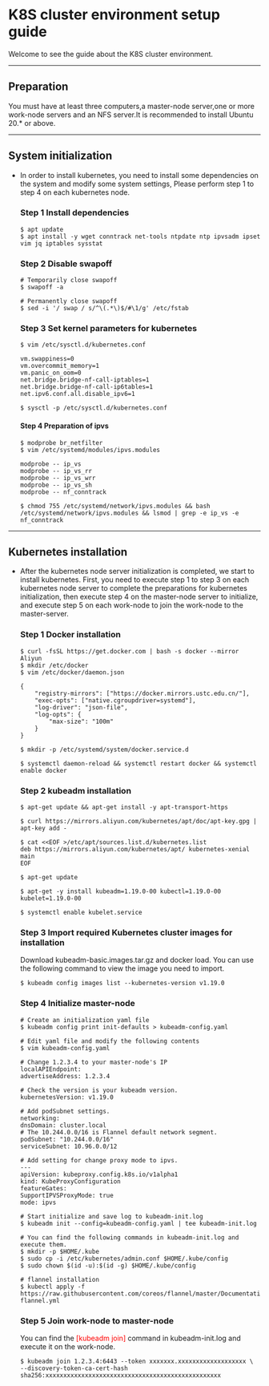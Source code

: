 # K8S cluster environment setup guide

Welcome to see the guide about the K8S cluster environment.

---

## Preparation

You must have at least three computers,a master-node server,one or more work-node servers and an NFS server.It is recommended to install Ubuntu 20.* or above.

---

## System initialization
- In order to install kubernetes, you need to install some dependencies on the system and modify some system settings, Please perform step 1 to step 4 on each kubernetes node.
    ### Step 1 Install dependencies
    ```Shell
    $ apt update
    $ apt install -y wget conntrack net-tools ntpdate ntp ipvsadm ipset vim jq iptables sysstat
    ```

    ### Step 2 Disable swapoff
    ```Shell
    # Temporarily close swapoff
    $ swapoff -a 

    # Permanently close swapoff
    $ sed -i '/ swap / s/^\(.*\)$/#\1/g' /etc/fstab
    ```

    ### Step 3 Set kernel parameters for kubernetes
    ```Shell
    $ vim /etc/sysctl.d/kubernetes.conf

    vm.swappiness=0
    vm.overcommit_memory=1
    vm.panic_on_oom=0
    net.bridge.bridge-nf-call-iptables=1
    net.bridge.bridge-nf-call-ip6tables=1
    net.ipv6.conf.all.disable_ipv6=1

    $ sysctl -p /etc/sysctl.d/kubernetes.conf
    ```

    #### Step 4 Preparation of ipvs
    ```Shell
    $ modprobe br_netfilter
    $ vim /etc/systemd/modules/ipvs.modules

    modprobe -- ip_vs 
    modprobe -- ip_vs_rr 
    modprobe -- ip_vs_wrr 
    modprobe -- ip_vs_sh
    modprobe -- nf_conntrack

    $ chmod 755 /etc/systemd/network/ipvs.modules && bash /etc/systemd/network/ipvs.modules && lsmod | grep -e ip_vs -e nf_conntrack
    ```

---

## Kubernetes installation
- After the kubernetes node server initialization is completed, we start to install kubernetes. First, you need to execute step 1 to step 3 on each kubernetes node server to complete the preparations for kubernetes initialization, then execute step 4 on the master-node server to initialize, and execute step 5 on each work-node to join the work-node to the master-server.

    ### Step 1 Docker installation
    ```Shell
    $ curl -fsSL https://get.docker.com | bash -s docker --mirror Aliyun
    $ mkdir /etc/docker
    $ vim /etc/docker/daemon.json

    {
        "registry-mirrors": ["https://docker.mirrors.ustc.edu.cn/"],
        "exec-opts": ["native.cgroupdriver=systemd"],
        "log-driver": "json-file",
        "log-opts": {
            "max-size": "100m"
        }
    }

    $ mkdir -p /etc/systemd/system/docker.service.d

    $ systemctl daemon-reload && systemctl restart docker && systemctl enable docker
    ```

    ### Step 2 kubeadm installation
    ```Shell
    $ apt-get update && apt-get install -y apt-transport-https

    $ curl https://mirrors.aliyun.com/kubernetes/apt/doc/apt-key.gpg | apt-key add - 

    $ cat <<EOF >/etc/apt/sources.list.d/kubernetes.list
    deb https://mirrors.aliyun.com/kubernetes/apt/ kubernetes-xenial main
    EOF

    $ apt-get update

    $ apt-get -y install kubeadm=1.19.0-00 kubectl=1.19.0-00 kubelet=1.19.0-00

    $ systemctl enable kubelet.service
    ```

    ### Step 3 Import required Kubernetes cluster images for installation
    Download kubeadm-basic.images.tar.gz and docker load. You can use the following command to view the image you need to import.
    ```Shell
    $ kubeadm config images list --kubernetes-version v1.19.0
    ```

    ### Step 4 Initialize master-node
    ```Shell
    # Create an initialization yaml file
    $ kubeadm config print init-defaults > kubeadm-config.yaml

    # Edit yaml file and modify the following contents
    $ vim kubeadm-config.yaml

    # Change 1.2.3.4 to your master-node's IP
    localAPIEndpoint:
    advertiseAddress: 1.2.3.4

    # Check the version is your kubeadm version.
    kubernetesVersion: v1.19.0

    # Add podSubnet settings.
    networking:
    dnsDomain: cluster.local
    # The 10.244.0.0/16 is Flannel default network segment.
    podSubnet: "10.244.0.0/16"
    serviceSubnet: 10.96.0.0/12

    # Add setting for change proxy mode to ipvs.
    ---
    apiVersion: kubeproxy.config.k8s.io/v1alpha1
    kind: KubeProxyConfiguration
    featureGates:
    SupportIPVSProxyMode: true
    mode: ipvs

    # Start initialize and save log to kubeadm-init.log
    $ kubeadm init --config=kubeadm-config.yaml | tee kubeadm-init.log

    # You can find the following commands in kubeadm-init.log and execute them.
    $ mkdir -p $HOME/.kube
    $ sudo cp -i /etc/kubernetes/admin.conf $HOME/.kube/config
    $ sudo chown $(id -u):$(id -g) $HOME/.kube/config

    # flannel installation
    $ kubectl apply -f https://raw.githubusercontent.com/coreos/flannel/master/Documentation/kube-flannel.yml

    ```

    ### Step 5 Join work-node to master-node
    You can find the <font color='red'> [kubeadm join] </font> command in kubeadm-init.log and execute it on the work-node.
    ```Shell
    $ kubeadm join 1.2.3.4:6443 --token xxxxxxx.xxxxxxxxxxxxxxxxxxx \
    --discovery-token-ca-cert-hash sha256:xxxxxxxxxxxxxxxxxxxxxxxxxxxxxxxxxxxxxxxxxxxxxxxxx 
    ```